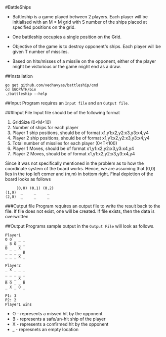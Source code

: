 #BattleShips

* Battleship is a game played between 2 players. Each player will be initialised with an M * M
grid with S number of the ships placed at specified positions on the grid.

* One battleship occupies a single position on the Grid.

* Objective of the game is to destroy opponent's ships. Each player will
be given T number of missiles.

* Based on hits/misses of a missile on the opponent, either of the player might be vistorious or the game might end as a draw.


##Installation
```
go get github.com/vedhavyas/battleship/cmd
cd $GOPATH/bin
./battleship --help
```

##Input
Program requires an `Input file` and an `Output file`.

###Input File
Input file should be of the following format

1. GridSize (0<M<10)
2. Number of ships for each player
3. Player 1 ship positions, should be of format x1,y1:x2,y2:x3,y3:x4,y4
4. Player 2 ship positions, should be of format x1,y1:x2,y2:x3,y3:x4,y4
5. Total number of missiles for each player (0<T<100)
6. Player 1 Moves, should be of format x1,y1:x2,y2:x3,y3:x4,y4
7. Player 2 Moves, should be of format x1,y1:x2,y2:x3,y3:x4,y4

Since it was not specifically mentioned in the problem as to how the coordinate system of the
board works. Hence, we are assuming that (0,0) lies in the top left corner and (m,m) in bottom right.
Final depiction of the board looks as follows

```
     (0,0) (0,1) (0,2)
(1,0)  _     _     _
(2,0)  _     _     _
```

###Output file
Program requires an output file to write the result back to the file.
If file does not exist, one will be created.
If file exists, then the data is overwritten

##Output
Programs sample output in the `Output File` will look as follows.
```
Player1
O O _ _ _
_ B O _ _
B _ _ X _
_ _ _ _ B
_ _ _ X _
```
```
Player2
_ X _ _ _
_ _ _ _ _
_ _ _ X _
B O _ _ B
_ X _ O _
```

```
P1: 3
P2: 2
Player1 wins
```

* O - represents a missed hit by the opponent
* B - represents a safe/un-hit ship of the player
* X - represents a confirmed hit by the opponent
* _ - represnets an empty location